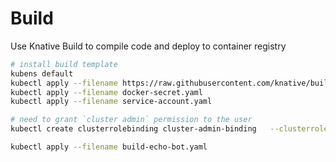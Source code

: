 # Build

Use Knative Build to compile code and deploy to container registry

```bash
# install build template
kubens default
kubectl apply --filename https://raw.githubusercontent.com/knative/build-templates/master/kaniko/kaniko.yaml
kubectl apply --filename docker-secret.yaml
kubectl apply --filename service-account.yaml

# need to grant `cluster admin` permission to the user
kubectl create clusterrolebinding cluster-admin-binding   --clusterrole=cluster-admin   --user=system:serviceaccount:knative-serving:controller

kubectl apply --filename build-echo-bot.yaml
```
